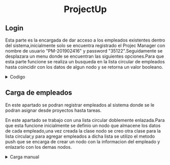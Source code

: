 # <center>ProjectUp</center>


## Login
Esta parte es la encargada de dar acceso a los empleados existentes dentro del sistema,inicialmente solo se encuentra registrado el Projec Manager con nombre de usuario "PM-201902416" y password "35122".Seguidamente se desplazara un menu donde se encuentran las siguientes opciones.Para que esta parte funcione se realiza un busqueda en la lista circular de empleados hasta coincidir con los datos de algun nodo y se retorna un valor booleano.
<details>
<summary>Codigo</summary>
    
void Login(){
    system("cls");
    cout<<"--------Login--------"<<endl;
    cout<<"User:";
    getline(cin,name_user);
    cout<<"Password:"; cin>>password_user;
    if(empleadosTemp->buscar(name_user,password_user)){
        cin.ignore();
        system("cls");
        cout<<"Bienvenido "<<name_user<<endl;
        std::this_thread::sleep_for(std::chrono::seconds(1));
        system("cls");
        Admin();

    } else{
        cout<<"Usuario o contrasena invalidos....."<<endl;
        cin.ignore();
        std::this_thread::sleep_for(std::chrono::seconds(1));
        Login();

    }

}

</details>


## Carga de empleados
En este apartado se podran registrar empleados al sistema donde se le podran asignar desde proyectos hasta tareas.

En este apartado se trabajo con una lista circular doblemente enlazada.Para que esta funcione inicialmente se definio un nodo que almacene los datos de cada empleado,una vez creada la clase nodo se creo otra clase para la lista circular,y para agregar empleados a dicha lista se utilizo el metodo push que se encarga de crear un nodo con la informacion del empleado y enlazarlo con los demas nodos.

<details>
<summary>Carga manual</summary>
En esta parte se solicitara el nombre y password del empleado y se prodecera a hacer una operacion push a la lista circular.
<details>
<summary>Codigo</summary>
void Lista::push(string user_name,string user_pass) {
    NodoLista *nuevo=new NodoLista(user_name, user_pass);
    if(this->primero==NULL){
        this->primero=nuevo;
        this->ultimo=nuevo;
        this->primero->siguiente=this->ultimo;
        this->primero->anterior=this->ultimo;
        this->ultimo->siguiente=this->primero;
        this->ultimo->anterior=this->primero;
        return;
    }

    nuevo->siguiente=ultimo->siguiente;
    nuevo->anterior=ultimo;
    ultimo->siguiente=nuevo;
    ultimo=nuevo;

    this->size++;

}
</details>


<details>
<summary>Carga masiva</summary>
Para esta parte inicialemnte se desplegara un filechooser que se encargara de devolver la ruta del archivo que se desea analizar,teniendo la ruta del archivo que se desea analizar se procede a leerlo linea por linea.Al leer cada linea se hace un split con la coma que separa los datos,y se almacena en un vector,seguido a ello se realiza un push de la primera y segunda posicion del vector que corresponden al nombre y password del usuario.
<details>
<summary>Codigo</summary>
void  Lista::cargaMasiva(string ruta) {

   ifstream inputFile(ruta); // Abre el archivo para lectura

    if (inputFile.is_open()) {
        string line;
        while (getline(inputFile, line)) {

            istringstream ss(line);
            string token;
            vector<std::string> tokens;

            while (getline(ss, token, ',')) {
                if (token != "user") {
                    tokens.push_back(token);
                }
            }

            if (tokens.size() >= 2) {
                this->push(tokens[0], tokens[1]);
            }
        }
        inputFile.close();
    } else {
        cerr << "Could not open the file." <<ruta<< std::endl;
    }
}

void Lista::pop(){
    if (primero!=NULL) {
            return;
        }

        NodoLista* actual = this->primero;
        while (actual->siguiente != this->primero) {
            NodoLista* siguiente = this->primero->siguiente;
            delete actual;
            actual = siguiente;
        }
        delete actual;
        this->primero=NULL;
}

</details>
</details>

## Crear proyectos

<details>
<summary>Descripcion</summary>
En este apartado se solicitara el nombre del proyecto y la prioridad.Para que esta parte fuera funcional se trabajo con una cola de prioridad,donde "A" es la prioridad mas alta y "C" la mas baja,para ello se definio un una clase empleado que se encarga de almacenar los datos del proyecto y generar un proyecto para cada uno,luego se definio una clase Cola con la funcion push que se encarga de recibir la prioridad y nombre del proyecto,antes de agregar el nuevo nodo se realiza una verificacion para insertar el nodo en la posicion correcta.
<details>
<summary>Codigo</summary>
void Cola::push(string nombre_, char priori_) {
    string cadenaCont="PY-";

    if(contadorProyectos<10){
        cadenaCont+= "00"+to_string(contadorProyectos);
    }
    else if(contadorProyectos>9 && contadorProyectos<100){
        cadenaCont+= "0"+to_string(contadorProyectos);
    } else{
        cadenaCont+=to_string(contadorProyectos);
    }


    NodoCola *nuevoNodo=new NodoCola(priori_,new Proyecto(nombre_,cadenaCont,priori_));
    if(primero==NULL){

        primero=nuevoNodo;
        ultimo=nuevoNodo;
        contadorProyectos++;
        return;
    }

    NodoCola *temp=primero;
    NodoCola *anterior=NULL;

    while (temp!=NULL){
        if ( (nuevoNodo->prioridad > temp->prioridad || nuevoNodo->prioridad == temp->prioridad) && (temp->siguiente==NULL ) ) {
            //Si el que viene es mayor
            temp->siguiente = nuevoNodo;
            ultimo = nuevoNodo;
            contadorProyectos++;
            return;
        }
        else if ((nuevoNodo->prioridad < temp->prioridad || nuevoNodo->prioridad == temp->prioridad) && anterior==NULL){
            //Si el que viene es menor

            nuevoNodo->siguiente=temp;
            primero=nuevoNodo;
            contadorProyectos++;
            return;
        }
        else if ((temp->prioridad  > nuevoNodo->prioridad) && anterior!=NULL ){
            //cout<<"Entro"<<nuevoNodo->prioridad<<endl;
            //Inserta entre nodos
            anterior->siguiente=nuevoNodo;
            nuevoNodo->siguiente=temp;
            contadorProyectos++;
            return;
        }
        anterior=temp;
        temp=temp->siguiente;
    }

}

void Cola::pop() {
    if(primero!=NULL){
        primero=primero->siguiente;
    }

}
</details>

## Crear tareas
Para esta parte se trabajo con una lista simplemente enlazada,para ello se creo un nodo que almacena la informacion de cada tarea y despues de ello se crea una clase lista simple con su metodo push que se encarga de agregar al final de la lista los elementos.
<details>
<summary>Codigo</summary>
  void ListaD::push(string tarea_, string numero_,string encargado) {
    NodoD *newNodo=new NodoD(tarea_,numero_,encargado);
    if(this->primero==NULL){
        this->primero=this->ultimo=newNodo;
        return;
    }
    this->ultimo->siguiente=newNodo;
    this->ultimo=newNodo;

}
</details> 

## Asignar proyectos
Para poder asignar proyectos se solicitara el nombre del empleado,el codigo del proyecto a asignar y el puesto que tendra.Para ello se trabajo una Matriz dispersa que inicialmente se agregarn los proyectos y empleados.Teniendo los encabezados cargados se creo el metodo asignarProyecto donde se enlaza el empleado con el proyecto.
<details>
<summary>Codigo</summary>
void Matriz::asignarProyecto(std::string nombre_empleado, std::string codigo_proyecto,std::string puesto)
{
    //cout << "Error" << endl;
    NodoMatriz *nodo_Columna =  this->buscarC_1(codigo_proyecto);
    NodoMatriz *nodo_Fila = this->buscarF_1(nombre_empleado);

    std::transform(puesto.begin(), puesto.end(), puesto.begin(), ::toupper);

    if(nodo_Columna != 0 && nodo_Fila !=0 ){
        string cod="";
        if(puesto=="FRONTED DEVELOPER"){
            cod="FDEV-";
            if(contador_frontend<10){
                cod+= "00"+to_string(contador_frontend);
            }
            else if(contador_frontend>9 && contador_frontend<100){
                cod+= "0"+to_string(contador_frontend);
            } else{
                cod+=to_string(contador_frontend);
            }
            contador_frontend++;
        }

        else if(puesto=="BACKEND DEVELOPER"){
                cod="BDEV-";
            if(contador_backend<10){
                cod+= "00"+to_string(contador_backend);
            }
            else if(contador_backend>9 && contador_backend<100){
                cod+= "0"+to_string(contador_backend);
            } else{
                cod+=to_string(contador_backend);
            }
            contador_backend++;
        }
        else if(puesto=="QUALITY ASSURANCE"){
            cod="QA-";
            if(contador_qality<10){
                cod+= "00"+to_string(contador_qality);
            }
            else if(contador_qality>9 && contador_qality<100){
                cod+= "0"+to_string(contador_qality);
            } else{
                cod+=to_string(contador_qality);
            }
            contador_qality++;
        }else{
            cout<<"Puesto no valido"<<endl;
            return;
        }

        NodoMatriz *nuevo = new NodoMatriz(nodo_Columna->Proyecto_c, nodo_Fila->Encargado_c, nodo_Columna->PosX, nodo_Fila->PosY,cod);

        nuevo=this->insertar_columna(nuevo, nodo_Fila);
        nuevo=this->insertar_fila(nuevo, nodo_Columna);

        system("cls");
        cout<<"Proyecto asignado con exito......"<<endl;
        std::this_thread::sleep_for(std::chrono::seconds(1));
        system("cls");
        return;
    }
    else{
        cout << "Se podrujo un error al insertar el nuevo nodo" << endl;
    }
}

NodoMatriz* Matriz::buscarF_1(std::string nombre)
{
    NodoMatriz *aux = this->Raiz;
    while(aux != 0)
    {
        if(aux->Encargado_c->user_name.compare(nombre) == 0)
        {
            return aux;
        }
        aux = aux->Abajo;
    }
    return 0;
}

NodoMatriz* Matriz::buscarC_1(std::string codigo)
{
    NodoMatriz *aux = this->Raiz;
    while(aux != 0)
    {
        if(aux->Proyecto_c->numeroProyecto.compare(codigo) == 0)
        {
            return aux;
        }
        aux = aux->Siguiente;
    }
    return 0;
}
</details>details>

## Asignar tareas
Aca se utilizo la cola de prioridad ya antes mencionada,a cada clase proyecto inicialmente se le definio una lista doblemnte enlazada vacia a la cual se le podra ir agregando proyectos con su funcion push.Para poder asignar una tarea se solicita inicialmente el proyecto para poder buscarlo en la cola de prioridad nodo por nodo y si coincide con alguno se accede al objeto proyecto y sus tareas y se procede a hacerke push a la lista doblemente enlazada.
<details>
<summary>Codigo</summary>
void Cola::agregarTarea(string numero_py,string tarea,string encargado) {
    NodoCola *temp=primero;
    while (temp!=NULL){
        if (string(temp->Proyecto_C->numeroProyecto)==numero_py){
            temp->Proyecto_C->tareas->push(tarea,numero_py,encargado);
            return;
        }
        temp=temp->siguiente;
    }
}
</details>

## Generar reportes
Aca se invoca la funcion graficar de los objetos cola de prioridad y matriz.
<details>
<summary>Codigo</summary>
system("cls");
            cout<<"Generando reportes......."<<endl;
            matrizN->Graficar();
            colaTemp->graficar();
            colaTemp->jsonTareas();
            std::this_thread::sleep_for(std::chrono::seconds(5));
            system("cls");
            cout<<"Reportes  generados con exito!"<<endl;
            std::this_thread::sleep_for(std::chrono::seconds(1));

            Admin();
</details>

## Cerrar sesion
Se realiza un clear screen a la consola y se muestra el login nuevamente.
<details>
<summary>Codigo</summary>
  cin.ignore();
            system("cls");
            cout<<"Cerrando sesion......"<<endl;
            std::this_thread::sleep_for(std::chrono::seconds(2));
            system("cls");
            Login();
</details>

## Exit
Se detiene el flujo del programa con un exit(0)
<details>
<summary>Codigo</summary>
  cin.ignore();
            system("cls");
            cout<<"Cerrando sesion......"<<endl;
            std::this_thread::sleep_for(std::chrono::seconds(2));
            system("cls");
            Login();
</details>







